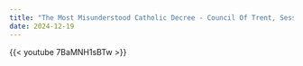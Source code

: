 ```yaml
---
title: "The Most Misunderstood Catholic Decree - Council Of Trent, Sess. 6, Chap. 4"
date: 2024-12-19
---
```


{{< youtube 7BaMNH1sBTw >}}
